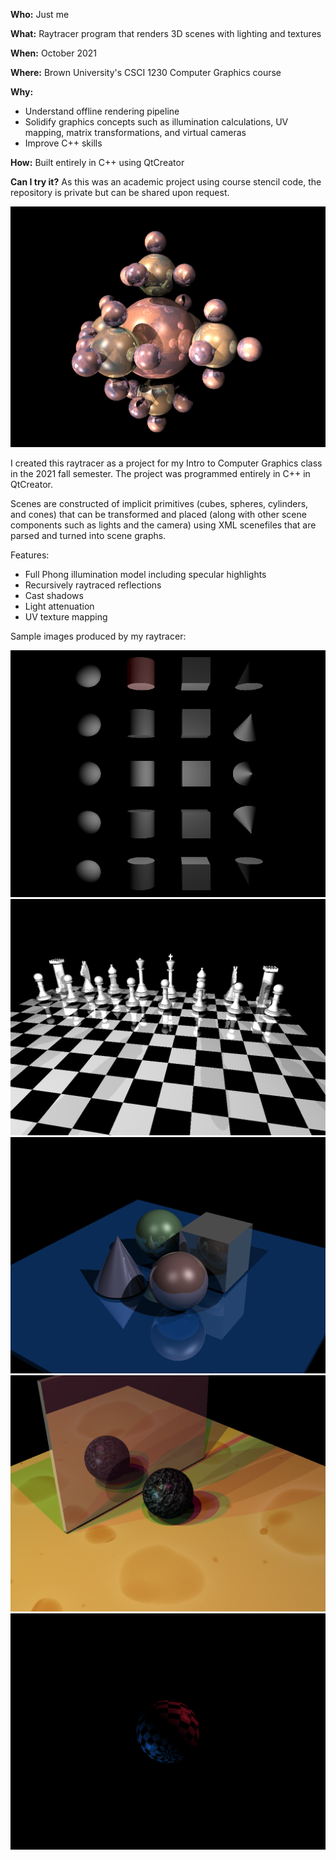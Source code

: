 **Who:** Just me

**What:** Raytracer program that renders 3D scenes with lighting and textures

**When:** October 2021

**Where:** Brown University's CSCI 1230 Computer Graphics course

**Why:**

- Understand offline rendering pipeline
- Solidify graphics concepts such as illumination calculations, UV mapping, matrix transformations, and virtual cameras
- Improve C++ skills

  

**How:**
Built entirely in C++ using QtCreator

**Can I try it?**
As this was an academic project using course stencil code, the repository is private but can be shared upon request.

![raytracer project thumbnail](../../assets/projects/raytracer/thumbnail.png)

I created this raytracer as a project for my Intro to Computer Graphics class in the 2021 fall semester. The project was programmed entirely in C++ in QtCreator.

Scenes are constructed of implicit primitives (cubes, spheres, cylinders, and cones) that can be transformed and placed (along with other scene components such as lights and the camera) using XML scenefiles that are parsed and turned into scene graphs.

Features:
- Full Phong illumination model including specular highlights
- Recursively raytraced reflections
- Cast shadows
- Light attenuation
- UV texture mapping


Sample images produced by my raytracer:

![all shapes simple scene](../../assets/projects/raytracer/allshapes.png)
![chess scene](../../assets/projects/raytracer/chess_lars.png)
![mirror shapes scene](../../assets/projects/raytracer/mirror_refl.png)
![cheese shadow scene](../../assets/projects/raytracer/shadow_test.png)
![sphere texture scene](../../assets/projects/raytracer/texture_sphere.png)